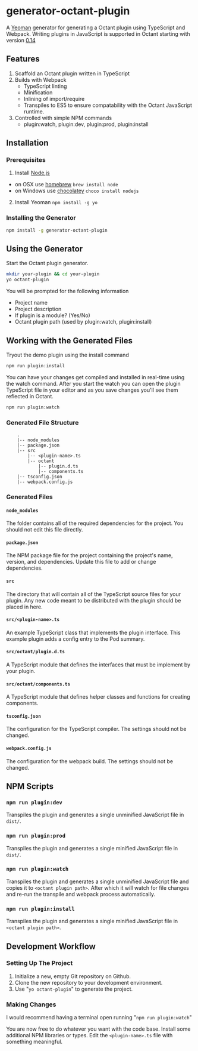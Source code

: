 # generator-octant-plugin

A [Yeoman](http://yeoman.io) generator for generating a Octant plugin using TypeScript and Webpack. Writing plugins in JavaScript is supported in Octant starting with version [0.14](https://github.com/vmware-tanzu/octant/releases/)

## Features

1. Scaffold an Octant plugin written in TypeScript
2. Builds with Webpack
   - TypeScript linting
   - Minification
   - Inlining of import/require
   - Transpiles to ES5 to ensure compatability with the Octant JavaScript runtime.
3. Controlled with simple NPM commands
   - plugin:watch, plugin:dev, plugin:prod, plugin:install

## Installation

### Prerequisites

1. Install [Node.js](http://nodejs.org)
 - on OSX use [homebrew](http://brew.sh) `brew install node`
 - on Windows use [chocolatey](https://chocolatey.org/) `choco install nodejs`

2. Install Yeoman `npm install -g yo`

### Installing the Generator

```bash
npm install -g generator-octant-plugin
```

## Using the Generator

Start the Octant plugin generator.

```bash
mkdir your-plugin && cd your-plugin
yo octant-plugin
```

You will be prompted for the following information
   - Project name
   - Project description
   - If plugin is a module? (Yes/No)
   - Octant plugin path (used by plugin:watch, plugin:install)

## Working with the Generated Files

Tryout the demo plugin using the install command

```bash
npm run plugin:install
```

You can have your changes get compiled and installed in real-time using the watch command. After you start the watch you can open the plugin TypeScript file in your editor and as you save changes you'll see them reflected in Octant.

```bash
npm run plugin:watch
```

### Generated File Structure

```
    .
    |-- node_modules
    |-- package.json
    |-- src
        |-- <plugin-name>.ts
        |-- octant
            |-- plugin.d.ts
            |-- components.ts
    |-- tsconfig.json
    |-- webpack.config.js

```

### Generated Files

#### `node_modules`
The folder contains all of the required dependencies for the project. You should
not edit this file directly.

#### `package.json`
The NPM package file for the project containing the project's name, version,
and dependencies. Update this file to add or change dependencies.

#### `src`
The directory that will contain all of the TypeScript source files for your plugin.
Any new code meant to be distributed with the plugin should be placed in here.

#### `src/<plugin-name>.ts`
An example TypeScript class that implements the plugin interface. This example plugin
adds a config entry to the Pod summary.

#### `src/octant/plugin.d.ts`
A TypeScript module that defines the interfaces that must be implement by your plugin.

#### `src/octant/components.ts`
A TypeScript module that defines helper classes and functions for creating components.

#### `tsconfig.json`
The configuration for the TypeScript compiler. The settings should not be changed.

#### `webpack.config.js`
The configuration for the webpack build. The settings should not be changed.

## NPM Scripts

### `npm run plugin:dev`
Transpiles the plugin and generates a single unminified JavaScript file in `dist/`.

### `npm run plugin:prod`
Transpiles the plugin and generates a single minified JavaScript file in `dist/`.

### `npm run plugin:watch`
Transpiles the plugin and generates a single unminified JavaScript file and copies it to `<octant plugin path>`. After which it will watch for
file changes and re-run the transpile and webpack process automatically.

### `npm run plugin:install`
Transpiles the plugin and generates a single minified JavaScript file in `<octant plugin path>`.

## Development Workflow

### Setting Up The Project

1. Initialize a new, empty Git repository on Github.
2. Clone the new repository to your development environment.
3. Use "```yo octant-plugin```" to generate the project.

### Making Changes

I would recommend having a terminal open running "```npm run plugin:watch```"

You are now free to do whatever you want with the code base. Install some additional NPM libraries or types. Edit the `<plugin-name>.ts` file with something meaningful.
